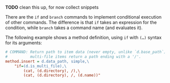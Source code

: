 **TODO** clean this up, for now collect snippets

There are the `if` and `branch` commands to implement conditional execution of other commands. The difference is that `if` takes an expression for the condition, while `branch` takes a command name (and evaluates it).

The following example shows a method definition, using `if` with `(…)` syntax for its arguments:

```ini
# COMMAND: Return path to item data (never empty, unlike `d.base_path`);
#          multi-file items return a path ending with a '/'. 
method.insert = d.data_path, simple,\
    "if=(d.is_multi_file),\
        (cat, (d.directory), /),\
        (cat, (d.directory), /, (d.name))"
```
